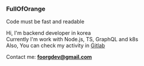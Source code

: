 ### FullOfOrange

Code must be fast and readable

Hi, I'm backend developer in korea  
Currently I'm work with Node.js, TS, GraphQL and k8s  
Also, You can check my activity in [Gitlab](https://gitlab.com/FullOfOrange)

<!-- 
My favorite tech stacks: 
<p align='left'>
<img height="30" src="https://github.com/WaylonWalker/WaylonWalker/blob/main/icon/twitter.png?raw=true">&nbsp;&nbsp;
</p>
-->

Contact me: **foorgdev@gmail.com**

